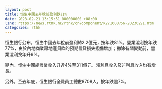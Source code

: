 ```yaml
---
layout: post
title: 恒生中國去年稅前盈利跌81%
date: 2023-02-21 13:15:51.000000000 +08:00
link: https://news.rthk.hk/rthk/ch/component/k2/1688756-20230221.htm
categories: rthk
---
```


恒生銀行公布，恒生中國去年稅前盈利約2.2億元，按年跌81%。營業溢利按年跌77%，由於內地商業房地產貸款的預期信貸損失撥備增加；撇除有關變動前，營業溢利按年升9%。

期內，恒生中國總營業收入升近4%至31.1億元，淨利息收入及非利息收入均有增長。

另外，至去年底，恒生銀行全職員工總數8708人，按年跌逾7%。

